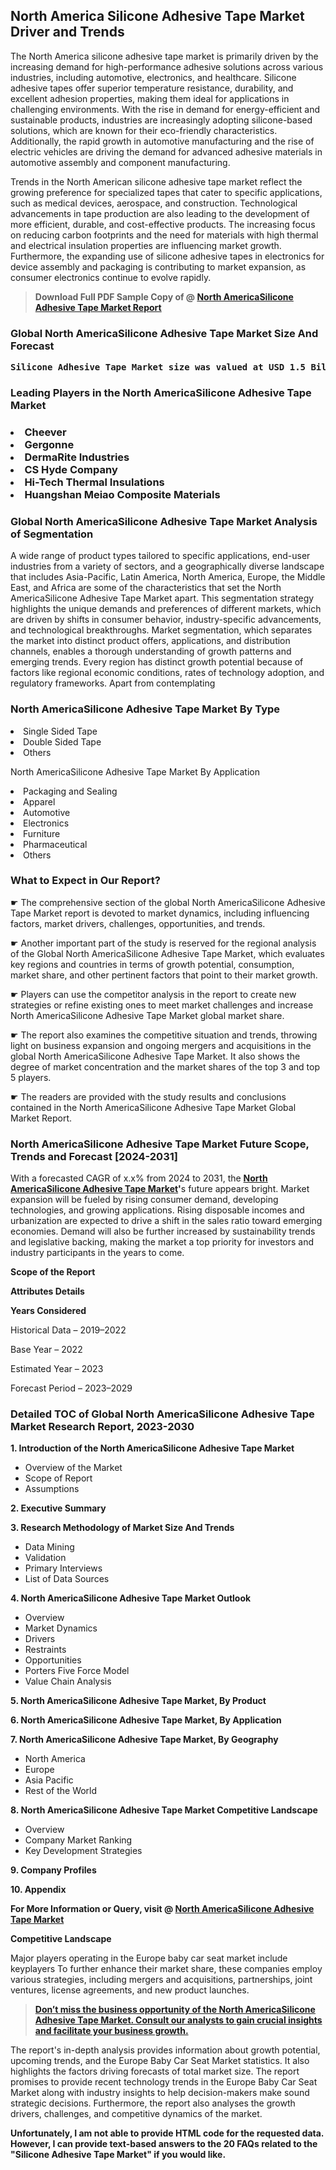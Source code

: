 <p><h2>North America Silicone Adhesive Tape Market Driver and Trends</h2><p>The North America silicone adhesive tape market is primarily driven by the increasing demand for high-performance adhesive solutions across various industries, including automotive, electronics, and healthcare. Silicone adhesive tapes offer superior temperature resistance, durability, and excellent adhesion properties, making them ideal for applications in challenging environments. With the rise in demand for energy-efficient and sustainable products, industries are increasingly adopting silicone-based solutions, which are known for their eco-friendly characteristics. Additionally, the rapid growth in automotive manufacturing and the rise of electric vehicles are driving the demand for advanced adhesive materials in automotive assembly and component manufacturing.</p><p>Trends in the North American silicone adhesive tape market reflect the growing preference for specialized tapes that cater to specific applications, such as medical devices, aerospace, and construction. Technological advancements in tape production are also leading to the development of more efficient, durable, and cost-effective products. The increasing focus on reducing carbon footprints and the need for materials with high thermal and electrical insulation properties are influencing market growth. Furthermore, the expanding use of silicone adhesive tapes in electronics for device assembly and packaging is contributing to market expansion, as consumer electronics continue to evolve rapidly.</p></p><blockquote id="" class=""><strong>Download Full PDF Sample Copy of @&nbsp;<a href="https://www.verifiedmarketreports.com/download-sample/?rid=648544&utm_source=GitHub-Jan&utm_medium=290" target="_blank">North AmericaSilicone Adhesive Tape Market Report</a>&nbsp;&nbsp;</strong></blockquote><h3 id="" class=""><strong>Global&nbsp;North AmericaSilicone Adhesive Tape Market Size And Forecast</strong></h3><pre class="reader-text-block__code-block"><strong>Silicone Adhesive Tape Market size was valued at USD 1.5 Billion in 2022 and is projected to reach USD 2.5 Billion by 2030, growing at a CAGR of 7.5% from 2024 to 2030.</strong></pre><h3 id="" class="">Leading Players in the&nbsp;North AmericaSilicone Adhesive Tape Market</h3><h3 class=""></Li><Li>Cheever</Li><Li> Gergonne</Li><Li> DermaRite Industries</Li><Li> CS Hyde Company</Li><Li> Hi-Tech Thermal Insulations</Li><Li> Huangshan Meiao Composite Materials</h3><h3 id="" class="">Global&nbsp;North AmericaSilicone Adhesive Tape Market Analysis of Segmentation</h3><p id="" class="">A wide range of product types tailored to specific applications, end-user industries from a variety of sectors, and a geographically diverse landscape that includes Asia-Pacific, Latin America, North America, Europe, the Middle East, and Africa are some of the characteristics that set the North AmericaSilicone Adhesive Tape Market apart. This segmentation strategy highlights the unique demands and preferences of different markets, which are driven by shifts in consumer behavior, industry-specific advancements, and technological breakthroughs. Market segmentation, which separates the market into distinct product offers, applications, and distribution channels, enables a thorough understanding of growth patterns and emerging trends. Every region has distinct growth potential because of factors like regional economic conditions, rates of technology adoption, and regulatory frameworks. Apart from contemplating</p><h3 id="" class="">North AmericaSilicone Adhesive Tape Market&nbsp;By Type</h3><p></Li><Li>Single Sided Tape</Li><Li> Double Sided Tape</Li><Li> Others</p><div class="" data-test-id=""><p>North AmericaSilicone Adhesive Tape Market&nbsp;By Application</p></div><p class=""></Li><Li>Packaging and Sealing</Li><Li> Apparel</Li><Li> Automotive</Li><Li> Electronics</Li><Li> Furniture</Li><Li> Pharmaceutical</Li><Li> Others</p><div class="" data-test-id=""><h3><span class="">What to Expect in Our Report?</span></h3></div><div class="" data-test-id=""><p><span class="">☛ The comprehensive section of the global North AmericaSilicone Adhesive Tape Market report is devoted to market dynamics, including influencing factors, market drivers, challenges, opportunities, and trends.</span></p></div><div class="" data-test-id=""><p><span class="">☛ Another important part of the study is reserved for the regional analysis of the Global North AmericaSilicone Adhesive Tape Market, which evaluates key regions and countries in terms of growth potential, consumption, market share, and other pertinent factors that point to their market growth.</span></p></div><div class="" data-test-id=""><p><span class="">☛ Players can use the competitor analysis in the report to create new strategies or refine existing ones to meet market challenges and increase North AmericaSilicone Adhesive Tape Market global market share.</span></p></div><div class="" data-test-id=""><p><span class="">☛ The report also examines the competitive situation and trends, throwing light on business expansion and ongoing mergers and acquisitions in the global North AmericaSilicone Adhesive Tape Market. It also shows the degree of market concentration and the market shares of the top 3 and top 5 players.</span></p></div><div class="" data-test-id=""><p><span class="">☛ The readers are provided with the study results and conclusions contained in the North AmericaSilicone Adhesive Tape Market Global Market Report.</span></p></div><div class="" data-test-id=""><h3><span class="">North AmericaSilicone Adhesive Tape Market Future Scope, Trends and Forecast [2024-2031]</span></h3></div><div class="" data-test-id=""><p><span class="">With a forecasted CAGR of x.x% from 2024 to 2031, the <strong><a href="https://www.verifiedmarketreports.com/download-sample/?rid=648544&utm_source=GitHub-Jan&utm_medium=290" target="_blank">North AmericaSilicone Adhesive Tape Market</a>'</strong>s future appears bright. Market expansion will be fueled by rising consumer demand, developing technologies, and growing applications. Rising disposable incomes and urbanization are expected to drive a shift in the sales ratio toward emerging economies. Demand will also be further increased by sustainability trends and legislative backing, making the market a top priority for investors and industry participants in the years to come.</span></p><p id="ember66" class="ember-view reader-text-block__paragraph"><strong>Scope of the Report</strong></p><p id="ember67" class="ember-view reader-text-block__paragraph"><strong>Attributes Details</strong></p><p id="ember68" class="ember-view reader-text-block__paragraph"><strong>Years Considered</strong></p><p id="ember69" class="ember-view reader-text-block__paragraph">Historical Data &ndash; 2019&ndash;2022</p><p id="ember70" class="ember-view reader-text-block__paragraph">Base Year &ndash; 2022</p><p id="ember71" class="ember-view reader-text-block__paragraph">Estimated Year &ndash; 2023</p><p id="ember72" class="ember-view reader-text-block__paragraph">Forecast Period &ndash; 2023&ndash;2029</p></div><h3 id="" class="">Detailed TOC of Global North AmericaSilicone Adhesive Tape Market Research Report, 2023-2030</h3><p id="" class=""><strong>1. Introduction of the North AmericaSilicone Adhesive Tape Market</strong></p><ul><li>Overview of the Market</li><li>Scope of Report</li><li>Assumptions</li></ul><p id="" class=""><strong>2. Executive Summary</strong></p><p id="" class=""><strong>3. Research Methodology of Market Size And Trends</strong></p><ul><li>Data Mining</li><li>Validation</li><li>Primary Interviews</li><li>List of Data Sources</li></ul><p id="" class=""><strong>4. North AmericaSilicone Adhesive Tape Market Outlook</strong></p><ul><li>Overview</li><li>Market Dynamics</li><li>Drivers</li><li>Restraints</li><li>Opportunities</li><li>Porters Five Force Model</li><li>Value Chain Analysis</li></ul><p id="" class=""><strong>5. North AmericaSilicone Adhesive Tape Market, By Product</strong></p><p id="" class=""><strong>6. North AmericaSilicone Adhesive Tape Market, By Application</strong></p><p id="" class=""><strong>7. North AmericaSilicone Adhesive Tape Market, By Geography</strong></p><ul><li>North America</li><li>Europe</li><li>Asia Pacific</li><li>Rest of the World</li></ul><p id="" class=""><strong>8. North AmericaSilicone Adhesive Tape Market Competitive Landscape</strong></p><ul><li>Overview</li><li>Company Market Ranking</li><li>Key Development Strategies</li></ul><p id="" class=""><strong>9. Company Profiles</strong></p><p id="" class=""><strong>10. Appendix</strong></p><p><strong>For More Information or Query, visit&nbsp;@ <a href="https://www.verifiedmarketreports.com/product/silicone-adhesive-tape-market/" target="_blank">North AmericaSilicone Adhesive Tape Market</a></strong></p><p id="ember61" class="ember-view reader-text-block__paragraph"><strong>Competitive Landscape</strong></p><p id="ember62" class="ember-view reader-text-block__paragraph">Major players operating in the Europe baby car seat market include keyplayers To further enhance their market share, these companies employ various strategies, including mergers and acquisitions, partnerships, joint ventures, license agreements, and new product launches.</p><blockquote id="ember63" class="ember-view reader-text-block__blockquote"><strong><a href="https://www.verifiedmarketreports.com/download-sample/?rid=648544&utm_source=GitHub-Jan&utm_medium=290" target="_blank">Don&rsquo;t miss the business opportunity of the North AmericaSilicone Adhesive Tape Market. Consult our analysts to gain crucial insights and facilitate your business growth.</a></strong></blockquote><p id="ember64" class="ember-view reader-text-block__paragraph">The report's in-depth analysis provides information about growth potential, upcoming trends, and the Europe Baby Car Seat Market statistics. It also highlights the factors driving forecasts of total market size. The report promises to provide recent technology trends in the Europe Baby Car Seat Market along with industry insights to help decision-makers make sound strategic decisions. Furthermore, the report also analyses the growth drivers, challenges, and competitive dynamics of the market.</p><p class="ember-view reader-text-block__paragraph"><strong>Unfortunately, I am not able to provide HTML code for the requested data. However, I can provide text-based answers to the 20 FAQs related to the "Silicone Adhesive Tape Market" if you would like.</strong></p>
